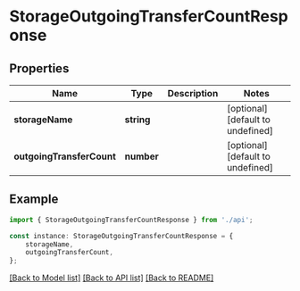 # StorageOutgoingTransferCountResponse


## Properties

Name | Type | Description | Notes
------------ | ------------- | ------------- | -------------
**storageName** | **string** |  | [optional] [default to undefined]
**outgoingTransferCount** | **number** |  | [optional] [default to undefined]

## Example

```typescript
import { StorageOutgoingTransferCountResponse } from './api';

const instance: StorageOutgoingTransferCountResponse = {
    storageName,
    outgoingTransferCount,
};
```

[[Back to Model list]](../README.md#documentation-for-models) [[Back to API list]](../README.md#documentation-for-api-endpoints) [[Back to README]](../README.md)
